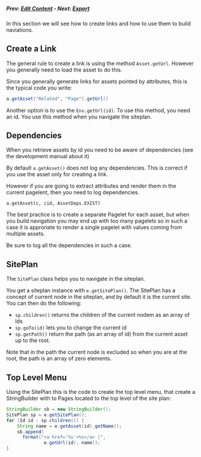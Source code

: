 ##### Prev:  [Edit Content](EditContent.md) - Next: [Export](Export.md)

In this section we will see how to create links and how to use them to build naviations.

## Create a Link

The general rule to create a link is using the method `Asset.getUrl`. However you generally need to load the asset to do this. 

Since you generally generate links for assets pointed by attributes, this is the typical code you write:

```java
a.getAsset("Related", "Page").getUrl()
```

Another option is to use the `Env.getUrl(id)`. To use this method, you need an id. You use this method when you navigate the siteplan.

## Dependencies

When you retrieve assets by id you need to be aware of dependencies (see the development manual about it)

By default `a.getAsset()` does not log any dependencies. This is correct if you use the asset only for creating a link.

However if you are going to extract attributes and render them in the current pagelent, then you need to log dependencies.

```
a.getAsset(c, cid, AssetDeps.EXIST)
```

The best practice is to create a separate Pagelet for each asset, but when you build navigation you may end up with too many pagelets so in such a case it is approriate to render a single pagelet with values coming from multiple assets.

Be sure to log all the dependencies in such a case.

## SitePlan

The `SitePlan` class helps you to navigate in the siteplan. 

You get a siteplan instance with `e.getSitePlan()`. The SitePlan has a concept of current node in the siteplan, and by default it is the current site.  You can then do the following:

- `sp.children()` returns the children of the current nodem as an array of Ids
- `sp.goTo(id)` lets you to change the current id
- `sp.getPath()` return the path (as an array of id) from the current asset up to the root. 

Note that in the path the current node is excluded so when you are at the root, the path is an array of zero elements.

## Top Level Menu 

Using the SitePlan this is the code to create the top level menu, that create a StringBuilder with to Pages located to the top level of the site plan:

```java
StringBuilder sb = new StringBuilder();
SitePlan sp = e.getSitePlan();
for (Id id : sp.children()) {
	String name = e.getAsset(id).getName();
	sb.append(
	  format("<a href='%s'>%s</a> |", 
			  e.getUrl(id), name));
}
```

